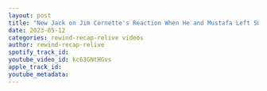 ```yaml
---
layout: post
title: "New Jack on Jim Cornette's Reaction When He and Mustafa Left Smoky Mountain for ECW"
date: 2023-05-12
categories: rewind-recap-relive videos
author: rewind-recap-relive
spotify_track_id: 
youtube_video_id: kc63GNtHGvs
apple_track_id: 
youtube_metadata: 
---
```

